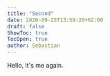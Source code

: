 ```yaml
---
title: "Second"
date: 2020-09-25T13:59:20+02:00
draft: false
ShowToc: true
TocOpen: true
author: Sebastian
---
```


Hello, it's me again.